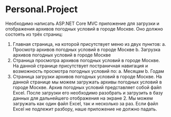 # Personal.Project
Необходимо написать ASP.NET Core MVC приложение для загрузки и отображения архивов погодных условий в городе Москве. Оно должно состоять из трёх страниц:
  1) Главная страница, на которой присутствует меню из двух пунктов:
      a. Просмотр архивов погодных условий в городе Москве
      b.	Загрузка архивов погодных условий в городе Москве
  2)	Страница просмотра архивов погодных условий в городе Москве. На данной странице присутствует постраничная навигация и возможность просмотра погодных условий по:
      a.	Месяцам
      b.	Годам
  3)	Страница загрузки архивов погодных условий в городе Москве. На данной странице мы можем загружать архивы погодных условий в городе Москве. Архив погодных условий представляет собой файл Excel. После загрузки его необходимо разобрать и загрузить в базу данных для дальнейшего отображения на экране 2. Мы можем загружать как один файл Excel, так и несколько за раз. Если файл Excel не подлежит разбору, наше приложение не должно падать.
